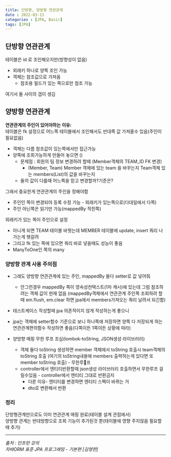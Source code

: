 ```yaml
---
title: 단방향, 양방향 연관관계
date : 2022-03-13
categories : [JPA, Basic]
tags: [JPA]
---
```

## 단방향 연관관계
테이블은 id 로 조인해오지만(방향성이 없음)
* 외래키 하나로 양쪽 조인 가능
* 객체는 참조값으로 가져옴
  * 참조용 필드가 있는 쪽으로만 참조 가능

여기서 둘  사이의 갭이 생김

## 양방향 연관관계
**연관관계의 주인이 있어야하는 이유:**<br>
테이블은 fk 설정으로 어느쪽 테이블에서 조인해서도 반대쪽 값 가져올수 있음(주인이 필요없음)
* 객체는 다름 참조값이 있는쪽에서만 접근가능
* 양쪽에 조회가능하게 만들어 놓으면 ()
  * 문제점 : 회원의 팀 정보 변경하려 할때 (Member객체의 TEAM_ID FK 변경)<br>
    * (Member, Team) Member 객체에 있는 team 을 바꾸는지 Team객체 있는 members(List)의 값을 바꾸는지
  * 둘의 값이 다를때 어느쪽을 믿고 변경할까?기준은?

그래서 중요한게 연관관계의 주인을 정해야함
* 주인인 쪽이 변경되야 등록 수정 가능 - 외래키가 있는쪽으로(다대일에서 다쪽)
* 주인 아닌쪽은 읽기만 가능(mappedBy 적힌쪽)

외래키가 있는 쪽이 주인으로 설정
* 아니게 되면 TEAM 테이블 바꿧는데 MEMBER 테이블에 update, insert 쿼리 나가는게 헷갈려
* 그리고 fk 있는 쪽에 있으면 쿼리 바로 넣을때도 성능이 좋음
* ManyToOne인 쪽의 many

### 양방향 관계 사용 주의점
* 그래도 양방향 연관관계에 있는 주인, mappedBy 둘다 setter로 값 넣어줘
  * 안그런경우 mappedBy 쪽이 영속성컨택스트(1차 캐시)에 있는데 그럼 참조하려는 객체 값이 현재 없음
    (mappedBy객체에서 연관관계 주인쪽 조회하려 할때 em.flush, em.clear 하면 jpa에서 members가져오는 쿼리 날려서 되긴함)

* 테스트케이스 작성할때 jpa 의존적이지 않게 작성하는게 좋으니
* jpa는 객체에 setter함수 기준으로 보니 하나쪽에 저장하면 양쪽 다 저장되게 하는 연관관계편의함수 작성하면 좋음(다쪽이든 1쪽이든 상황에 따라)
* 양방향 매핑 무한 루프 조심(lombok-toString, JSON생성 라이브러리)
  * 객체 둘다 toString 생성하면 member 객체에서 toString 호출시 team객체의 toString 호출 (여기의 toString내용에 members 출력하는게 있다면 또 member toString 호출) - 무한루프
  * controller에서 엔티티반환할때 json생성 라이브러리 호출하면서 무한루프 걸릴수있음 - controller에서 엔티티 그대로 반환금지
    * 다른 이유- 엔티티를 변경하면 엔티티 스펙이 바뀌는 거
    * dto로 변환해서 반환

### 정리
단방형관계만으로도 이미 연관관계 매핑 완료(테이블 설계 관점에서)<br>
양방향 관계는 반대방향으로 조회 기능이 추가된것 뿐(테이블에 영향 주지않음 필요할때 추가)



*** 
_출처 : 인프런 강의 <br>_
*자바ORM 표준 JPA 프로그래밍 - 기본편 [김영한]*